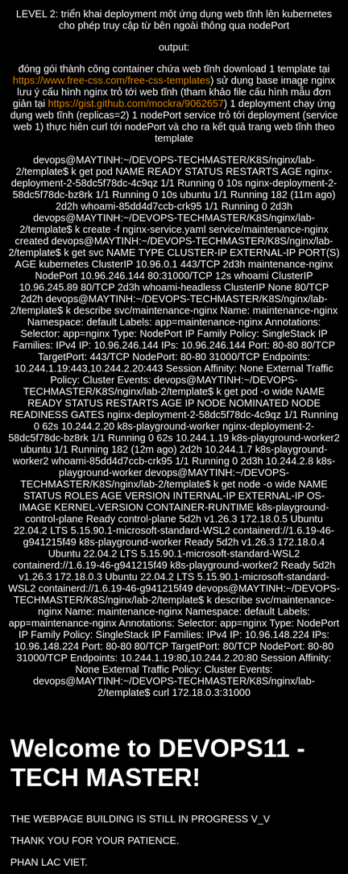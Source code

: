 LEVEL 2: triển khai deployment một ứng dụng web tĩnh lên kubernetes cho phép truy cập từ bên ngoài thông qua nodePort

output:

đóng gói thành công container chứa web tĩnh
download 1 template tại https://www.free-css.com/free-css-templates)
sử dụng base image nginx
lưu ý cấu hình nginx trỏ tới web tĩnh (tham khảo file cấu hình mẫu đơn giản tại https://gist.github.com/mockra/9062657)
1 deployment chạy ứng dụng web tĩnh (replicas=2)
1 nodePort service trỏ tới deployment (service web 1)
thực hiên curl tới nodePort và cho ra kết quả trang web tĩnh theo template

devops@MAYTINH:~/DEVOPS-TECHMASTER/K8S/nginx/lab-2/template$ k get pod
NAME                                  READY   STATUS    RESTARTS        AGE
nginx-deployment-2-58dc5f78dc-4c9qz   1/1     Running   0               10s
nginx-deployment-2-58dc5f78dc-bz8rk   1/1     Running   0               10s
ubuntu                                1/1     Running   182 (11m ago)   2d2h
whoami-85dd4d7ccb-crk95               1/1     Running   0               2d3h
devops@MAYTINH:~/DEVOPS-TECHMASTER/K8S/nginx/lab-2/template$ k create -f nginx-service.yaml 
service/maintenance-nginx created
devops@MAYTINH:~/DEVOPS-TECHMASTER/K8S/nginx/lab-2/template$ k get svc
NAME                TYPE        CLUSTER-IP      EXTERNAL-IP   PORT(S)        AGE
kubernetes          ClusterIP   10.96.0.1       <none>        443/TCP        2d3h
maintenance-nginx   NodePort    10.96.246.144   <none>        80:31000/TCP   12s
whoami              ClusterIP   10.96.245.89    <none>        80/TCP         2d3h
whoami-headless     ClusterIP   None            <none>        80/TCP         2d2h
devops@MAYTINH:~/DEVOPS-TECHMASTER/K8S/nginx/lab-2/template$ k describe svc/maintenance-nginx 
Name:                     maintenance-nginx
Namespace:                default
Labels:                   app=maintenance-nginx
Annotations:              <none>
Selector:                 app=nginx
Type:                     NodePort
IP Family Policy:         SingleStack
IP Families:              IPv4
IP:                       10.96.246.144
IPs:                      10.96.246.144
Port:                     80-80  80/TCP
TargetPort:               443/TCP
NodePort:                 80-80  31000/TCP
Endpoints:                10.244.1.19:443,10.244.2.20:443
Session Affinity:         None
External Traffic Policy:  Cluster
Events:                   <none>
devops@MAYTINH:~/DEVOPS-TECHMASTER/K8S/nginx/lab-2/template$ k get pod -o wide
NAME                                  READY   STATUS    RESTARTS        AGE    IP            NODE                     NOMINATED NODE   READINESS GATES
nginx-deployment-2-58dc5f78dc-4c9qz   1/1     Running   0               62s    10.244.2.20   k8s-playground-worker    <none>           <none>
nginx-deployment-2-58dc5f78dc-bz8rk   1/1     Running   0               62s    10.244.1.19   k8s-playground-worker2   <none>           <none>
ubuntu                                1/1     Running   182 (12m ago)   2d2h   10.244.1.7    k8s-playground-worker2   <none>           <none>
whoami-85dd4d7ccb-crk95               1/1     Running   0               2d3h   10.244.2.8    k8s-playground-worker    <none>           <none>
devops@MAYTINH:~/DEVOPS-TECHMASTER/K8S/nginx/lab-2/template$ k get node -o wide
NAME                           STATUS   ROLES           AGE    VERSION   INTERNAL-IP   EXTERNAL-IP   OS-IMAGE             KERNEL-VERSION                      CONTAINER-RUNTIME
k8s-playground-control-plane   Ready    control-plane   5d2h   v1.26.3   172.18.0.5    <none>        Ubuntu 22.04.2 LTS   5.15.90.1-microsoft-standard-WSL2   containerd://1.6.19-46-g941215f49
k8s-playground-worker          Ready    <none>          5d2h   v1.26.3   172.18.0.4    <none>        Ubuntu 22.04.2 LTS   5.15.90.1-microsoft-standard-WSL2   containerd://1.6.19-46-g941215f49
k8s-playground-worker2         Ready    <none>          5d2h   v1.26.3   172.18.0.3    <none>        Ubuntu 22.04.2 LTS   5.15.90.1-microsoft-standard-WSL2   containerd://1.6.19-46-g941215f49
devops@MAYTINH:~/DEVOPS-TECHMASTER/K8S/nginx/lab-2/template$ k describe svc/maintenance-nginx 
Name:                     maintenance-nginx
Namespace:                default
Labels:                   app=maintenance-nginx
Annotations:              <none>
Selector:                 app=nginx
Type:                     NodePort
IP Family Policy:         SingleStack
IP Families:              IPv4
IP:                       10.96.148.224
IPs:                      10.96.148.224
Port:                     80-80  80/TCP
TargetPort:               80/TCP
NodePort:                 80-80  31000/TCP
Endpoints:                10.244.1.19:80,10.244.2.20:80
Session Affinity:         None
External Traffic Policy:  Cluster
Events:                   <none>
devops@MAYTINH:~/DEVOPS-TECHMASTER/K8S/nginx/lab-2/template$ curl 172.18.0.3:31000
<!doctype html>
<html>
<head>
<title>Maintainance Page</title>
<meta charset="utf-8"/>
<meta name="robots" content="noindex"/>
<meta name="viewport" content="width=device-width, initial-scale=1.0">
<style>
  body { text-align: center; padding: 150px; background: black;}
  h1 { font-size: 50px; color:white; }
  body { font: 20px Helvetica, sans-serif; color: white; }
  article { display: block; text-align: left; width: 650px; margin: 0 auto; }
  a { color: #dc8100; text-decoration: none; }
  a:hover { color: #333; text-decoration: none; }
</style>
</head>
<body>
<article>
    <h1>Welcome to DEVOPS11 - TECH MASTER!</h1>
    <div>
        <p>THE WEBPAGE BUILDING IS STILL IN PROGRESS V_V</p>
        <p>THANK YOU FOR YOUR PATIENCE.</p>
        <p>PHAN LAC VIET.</p>
    </div>
</article>
</body>
